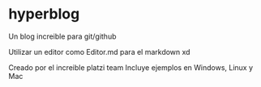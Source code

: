# hyperblog
Un blog increible para git/github

Utilizar un editor como Editor.md para el markdown xd

Creado por el increible platzi team
Incluye ejemplos en Windows, Linux y Mac